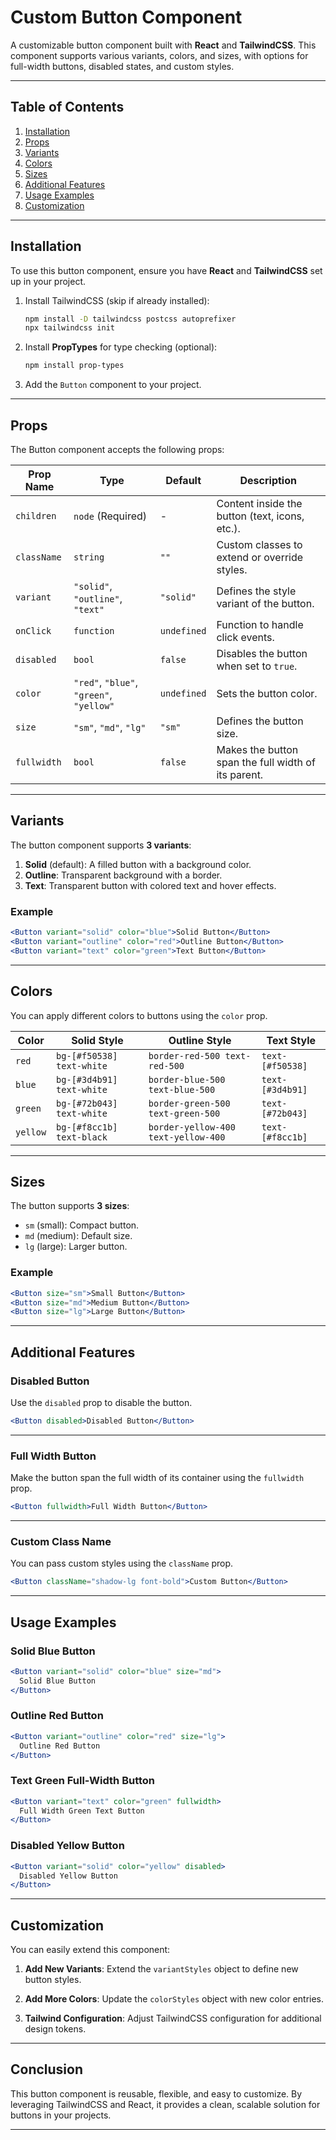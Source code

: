 # Custom Button Component

A customizable button component built with **React** and **TailwindCSS**. This component supports various variants, colors, and sizes, with options for full-width buttons, disabled states, and custom styles.

---

## Table of Contents

1.  [Installation](#installation)
2.  [Props](#props)
3.  [Variants](#variants)
4.  [Colors](#colors)
5.  [Sizes](#sizes)
6.  [Additional Features](#additional-features)
7.  [Usage Examples](#usage-examples)
8.  [Customization](#customization)

---

## Installation

To use this button component, ensure you have **React** and **TailwindCSS** set up in your project.

1.  Install TailwindCSS (skip if already installed):

    ```bash
    npm install -D tailwindcss postcss autoprefixer
    npx tailwindcss init
    ```

2.  Install **PropTypes** for type checking (optional):

    ```bash
    npm install prop-types
    ```

3.  Add the `Button` component to your project.

---

## Props

The Button component accepts the following props:

| Prop Name   | Type                                     | Default     | Description                                         |
| ----------- | ---------------------------------------- | ----------- | --------------------------------------------------- |
| `children`  | `node` (Required)                        | -           | Content inside the button (text, icons, etc.).      |
| `className` | `string`                                 | `""`        | Custom classes to extend or override styles.        |
| `variant`   | `"solid"`, `"outline"`, `"text"`         | `"solid"`   | Defines the style variant of the button.            |
| `onClick`   | `function`                               | `undefined` | Function to handle click events.                    |
| `disabled`  | `bool`                                   | `false`     | Disables the button when set to `true`.             |
| `color`     | `"red"`, `"blue"`, `"green"`, `"yellow"` | `undefined` | Sets the button color.                              |
| `size`      | `"sm"`, `"md"`, `"lg"`                   | `"sm"`      | Defines the button size.                            |
| `fullwidth` | `bool`                                   | `false`     | Makes the button span the full width of its parent. |

---

## Variants

The button component supports **3 variants**:

1.  **Solid** (default): A filled button with a background color.
2.  **Outline**: Transparent background with a border.
3.  **Text**: Transparent button with colored text and hover effects.

### Example

```jsx
<Button variant="solid" color="blue">Solid Button</Button>
<Button variant="outline" color="red">Outline Button</Button>
<Button variant="text" color="green">Text Button</Button>
```

---

## Colors

You can apply different colors to buttons using the `color` prop.

| Color    | Solid Style               | Outline Style                       | Text Style       |
| -------- | ------------------------- | ----------------------------------- | ---------------- |
| `red`    | `bg-[#f50538] text-white` | `border-red-500 text-red-500`       | `text-[#f50538]` |
| `blue`   | `bg-[#3d4b91] text-white` | `border-blue-500 text-blue-500`     | `text-[#3d4b91]` |
| `green`  | `bg-[#72b043] text-white` | `border-green-500 text-green-500`   | `text-[#72b043]` |
| `yellow` | `bg-[#f8cc1b] text-black` | `border-yellow-400 text-yellow-400` | `text-[#f8cc1b]` |

---

## Sizes

The button supports **3 sizes**:

- `sm` (small): Compact button.
- `md` (medium): Default size.
- `lg` (large): Larger button.

### Example

```jsx
<Button size="sm">Small Button</Button>
<Button size="md">Medium Button</Button>
<Button size="lg">Large Button</Button>
```

---

## Additional Features

### Disabled Button

Use the `disabled` prop to disable the button.

```jsx
<Button disabled>Disabled Button</Button>
```

---

### Full Width Button

Make the button span the full width of its container using the `fullwidth` prop.

```jsx
<Button fullwidth>Full Width Button</Button>
```

---

### Custom Class Name

You can pass custom styles using the `className` prop.

```jsx
<Button className="shadow-lg font-bold">Custom Button</Button>
```

---

## Usage Examples

### Solid Blue Button

```jsx
<Button variant="solid" color="blue" size="md">
  Solid Blue Button
</Button>
```

### Outline Red Button

```jsx
<Button variant="outline" color="red" size="lg">
  Outline Red Button
</Button>
```

### Text Green Full-Width Button

```jsx
<Button variant="text" color="green" fullwidth>
  Full Width Green Text Button
</Button>
```

### Disabled Yellow Button

```jsx
<Button variant="solid" color="yellow" disabled>
  Disabled Yellow Button
</Button>
```

---

## Customization

You can easily extend this component:

1.  **Add New Variants**:
    Extend the `variantStyles` object to define new button styles.

2.  **Add More Colors**:
    Update the `colorStyles` object with new color entries.

3.  **Tailwind Configuration**:
    Adjust TailwindCSS configuration for additional design tokens.

---

## Conclusion

This button component is reusable, flexible, and easy to customize. By leveraging TailwindCSS and React, it provides a clean, scalable solution for buttons in your projects.

---
